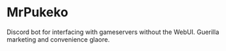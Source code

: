 # MrPukeko
Discord bot for interfacing with gameservers without the WebUI. Guerilla marketing and convenience glaore.
